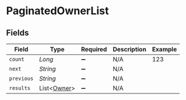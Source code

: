# PaginatedOwnerList


## Fields

| Field                                       | Type                                        | Required                                    | Description                                 | Example                                     |
| ------------------------------------------- | ------------------------------------------- | ------------------------------------------- | ------------------------------------------- | ------------------------------------------- |
| `count`                                     | *Long*                                      | :heavy_minus_sign:                          | N/A                                         | 123                                         |
| `next`                                      | *String*                                    | :heavy_minus_sign:                          | N/A                                         |                                             |
| `previous`                                  | *String*                                    | :heavy_minus_sign:                          | N/A                                         |                                             |
| `results`                                   | List<[Owner](../../models/shared/Owner.md)> | :heavy_minus_sign:                          | N/A                                         |                                             |